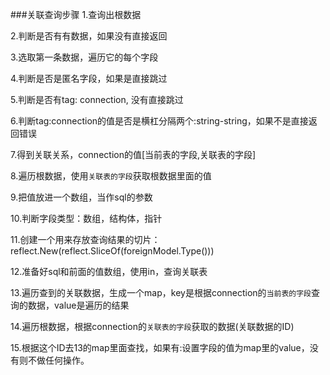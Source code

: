 
###关联查询步骤
1.查询出根数据

2.判断是否有有数据，如果没有直接返回

3.选取第一条数据，遍历它的每个字段

4.判断是否是匿名字段，如果是直接跳过

5.判断是否有tag: connection, 没有直接跳过

6.判断tag:connection的值是否是横杠分隔两个:string-string，如果不是直接返回错误

7.得到关联关系，connection的值[当前表的字段,关联表的字段]

8.遍历根数据，使用`关联表的字段`获取根数据里面的值

9.把值放进一个数组，当作sql的参数

10.判断字段类型：数组，结构体，指针

11.创建一个用来存放查询结果的切片：reflect.New(reflect.SliceOf(foreignModel.Type()))

12.准备好sql和前面的值数组，使用in，查询关联表

13.遍历查到的关联数据，生成一个map，key是根据connection的`当前表的字段`查询的数据，value是遍历的结果

14.遍历根数据，根据connection的`关联表的字段`获取的数据(关联数据的ID)

15.根据这个ID去13的map里面查找，如果有:设置字段的值为map里的value，没有则不做任何操作。
		